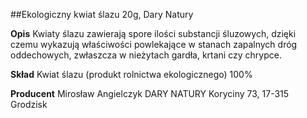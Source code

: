 ##Ekologiczny kwiat ślazu 20g, Dary Natury

**Opis** Kwiaty ślazu zawierają spore ilości substancji śluzowych, dzięki czemu wykazują właściwości powlekające w stanach zapalnych dróg oddechowych, zwłaszcza w nieżytach gardła, krtani czy chrypce.

**Skład** Kwiat ślazu (produkt rolnictwa ekologicznego) 100%

**Producent** Mirosław Angielczyk DARY NATURY
Koryciny 73, 17-315 Grodzisk